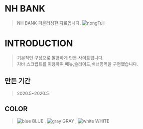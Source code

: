 # NH BANK
> NH BANK 퍼블리싱한 자료입니다.
![nongFull](https://user-images.githubusercontent.com/58199479/83517734-5ad41980-a514-11ea-9475-0612a586c4b0.png)

# INTRODUCTION
> 기본적인 구성으로 깔끔하게 만든 사이트입니다. <br>
> 자바 스크립트를 이용하여 메뉴,슬라이드,배너영역을 구현했습니다.<br>
>

## 만든 기간
> 2020.5~2020.5

## COLOR
> ![blue](https://user-images.githubusercontent.com/58199479/83522751-1187c800-a51c-11ea-96db-81b938371415.PNG)
 BLUE , ![gray](https://user-images.githubusercontent.com/58199479/83522756-13ea2200-a51c-11ea-87f5-ebc73f871bfe.PNG)
 GRAY , ![white](https://user-images.githubusercontent.com/58199479/83522764-16e51280-a51c-11ea-8ed2-e83abb476a8f.PNG)
 WHITE



